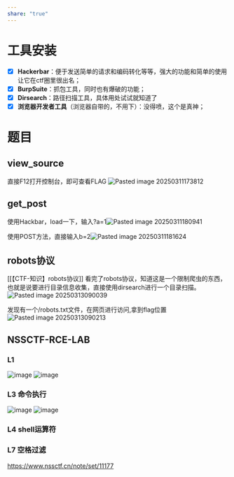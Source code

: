 ```yaml
---
share: "true"
---
```



# 工具安装
- [x] **Hackerbar**：便于发送简单的请求和编码转化等等，强大的功能和简单的使用让它在ctf圈里很出名；
- [x] **BurpSuite**：抓包工具，同时也有爆破的功能；
- [x] **Dirsearch**：路径扫描工具，具体用处试试就知道了
- [x] **浏览器开发者工具**（浏览器自带的，不用下）：没得喷，这个是真神；

# 题目
## **view_source**

直接F12打开控制台，即可查看FLAG
![Pasted image 20250311173812](https://github.com/user-attachments/assets/e6fecd90-be72-4da7-b382-13dbf6b3499b)

##  get_post

使用Hackbar，load一下，输入?a=1![Pasted image 20250311180941](https://github.com/user-attachments/assets/95fd4eb5-bf80-441c-ba94-349db362ff5b)

使用POST方法，直接输入b=2![Pasted image 20250311181624](https://github.com/user-attachments/assets/b0ba3d88-aa2f-4dfc-857c-6fde0217d99d)

## robots协议
[[【CTF-知识】robots协议]]
看完了robots协议，知道这是一个限制爬虫的东西，也就是说要进行目录信息收集，直接使用dirsearch进行一个目录扫描。![Pasted image 20250313090039](https://github.com/user-attachments/assets/1050b94d-b041-4aa4-ba86-37c931dc7d45)

发现有一个/robots.txt文件，在网页进行访问,拿到flag位置![Pasted image 20250313090213](https://github.com/user-attachments/assets/4ba7c263-687a-4ff4-869e-594ca587ab74)

## NSSCTF-RCE-LAB
### L1
![image](https://github.com/user-attachments/assets/cadbb114-d19e-4fcf-972c-40a89f1a0e3f)
![image](https://github.com/user-attachments/assets/48b4da1f-9020-4d87-9c43-72892c7d3273)
### L3 命令执行
![image](https://github.com/user-attachments/assets/39ee3c2b-3d4c-45c4-af3d-79708c1e0552)
![image](https://github.com/user-attachments/assets/1ab454df-c74b-4e6e-a697-850c94ec6fe9)
### L4 shell运算符

### L7 空格过滤
https://www.nssctf.cn/note/set/11177





